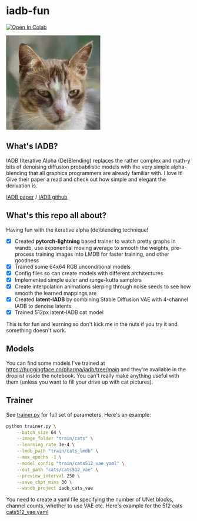 # iadb-fun

[![Open In Colab](https://colab.research.google.com/assets/colab-badge.svg)](https://colab.research.google.com/github/pharmapsychotic/iadb-fun/blob/main/notebooks/sampling.ipynb)

![cat interpolation](media/cat-interp256.gif)

## What's IADB?

IADB (Iterative Alpha (De)Blending) replaces the rather complex and math-y bits of denoising
diffusion probabilistic models with the very simple alpha-blending that all graphics programmers 
are already familiar with. I love it! Give their paper a read and check out how simple and elegant the derivation is.

[IADB paper](https://arxiv.org/abs/2305.03486) / [IADB github](https://github.com/tchambon/IADB)


## What's this repo all about?

Having fun with the iterative alpha (de)blending technique!

- [x] Created **pytorch-lightning** based trainer to watch pretty graphs in wandb, use exponential moving average to smooth the weights, pre-process training images into LMDB for faster training, and other goodness
- [x] Trained some 64x64 RGB unconditional models
- [x] Config files so can create models with different architectures
- [x] Implemented simple euler and runge-kutta samplers
- [x] Create interpolation animations slerping through noise seeds to see how smooth the learned mappings are
- [x] Created **latent-IADB** by combining Stable Diffusion VAE with 4-channel IADB to denoise latents
- [x] Trained 512px latent-IADB cat model 

This is for fun and learning so don't kick me in the nuts if you try it and something doesn't work.

## Models

You can find some models I've trained at https://huggingface.co/pharma/iadb/tree/main and they're available in the droplist inside the notebook. You can't really make anything useful with them (unless you want to fill your drive up with cat pictures).

## Trainer

See [trainer.py](trainer.py) for full set of parameters. Here's an example:

```bash
python trainer.py \
    --batch_size 64 \
    --image_folder "train/cats" \
    --learning_rate 1e-4 \
    --lmdb_path "train/cats_lmdb" \
    --max_epochs -1 \
    --model_config "train/cats512_vae.yaml" \
    --out_path "cats/cats512_vae" \
    --preview_interval 250 \
    --save_ckpt_mins 30 \
    --wandb_project iadb_cats_vae
```

You need to create a yaml file specifying the number of UNet blocks, channel counts, whether to use VAE etc. Here's example for the 512 cats [cats512_vae.yaml](https://huggingface.co/pharma/iadb/blob/main/cats512_vae.yaml)